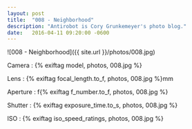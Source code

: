 ```yaml
---
layout: post
title:  "008 - Neighborhood"
description: "Antirobot is Cory Grunkemeyer's photo blog."
date:   2016-04-11 09:20:00 -0600
---
```


![008 - Neighborhood]({{ site.url }}/photos/008.jpg)

Camera
: {% exiftag model, photos, 008.jpg %}

Lens
: {% exiftag focal_length.to_f, photos, 008.jpg %}mm

Aperture
: f{% exiftag f_number.to_f, photos, 008.jpg %}

Shutter
: {% exiftag exposure_time.to_s, photos, 008.jpg %}

ISO
: {% exiftag iso_speed_ratings, photos, 008.jpg %}
